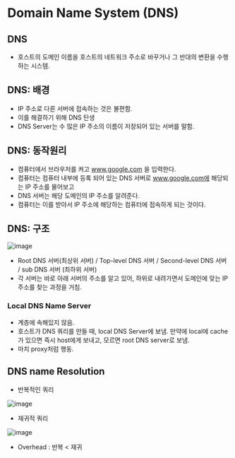 # Domain Name System (DNS)  

## DNS  
- 호스트의 도메인 이름을 호스트의 네트워크 주소로 바꾸거나 그 반대의 변환을 수행하는 시스템.  

## DNS: 배경  
- IP 주소로 다른 서버에 접속하는 것은 불편함.  
- 이를 해결하기 위해 DNS 탄생  
- DNS Server는 수 많은 IP 주소의 이름이 저장되어 있는 서버를 말함.  

## DNS: 동작원리  
- 컴퓨터에서 브라우저를 켜고 www.google.com 을 입력한다.  
- 컴퓨터는 컴퓨터 내부에 등록 되어 있는 DNS 서버로 www.google.com에 해당되는 IP 주소를 물어보고  
- DNS 서버는 해당 도메인의 IP 주소를 알려준다.  
- 컴퓨터는 이를 받아서 IP 주소에 해당하는 컴퓨터에 접속하게 되는 것이다.  

## DNS: 구조  

![image](https://user-images.githubusercontent.com/32921115/105452444-b03a8200-5cc1-11eb-8636-71d27b517965.png)

- Root DNS 서버(최상위 서버) / Top-level DNS 서버 / Second-level DNS 서버 / sub DNS 서버 (최하위 서버)  
- 각 서버는 바로 아래 서버의 주소를 알고 있어, 하위로 내려가면서 도메인에 맞는 IP 주소를 찾는 과정을 거침.  

### Local DNS Name Server  
- 계층에 속해있지 않음.  
- 호스트가 DNS 쿼리를 만들 때, local DNS Server에 보냄. 만약에 local에 cache가 있으면 즉시 host에게 보내고, 모르면 root DNS server로 보냄.    
- 마치 proxy처럼 행동.  

## DNS name Resolution  

- 반복적인 쿼리  

![image](https://user-images.githubusercontent.com/32921115/105453158-fba16000-5cc2-11eb-8a19-7bdc2037c4e2.png)

- 재귀적 쿼리  

![image](https://user-images.githubusercontent.com/32921115/105453217-14aa1100-5cc3-11eb-8206-86ff0a95ba07.png)

- Overhead : 반복 < 재귀  
